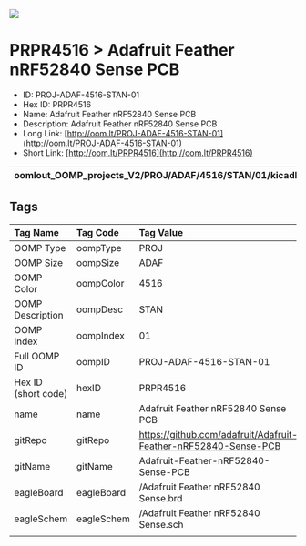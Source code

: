 


  
![][im]
# PRPR4516 > Adafruit Feather nRF52840 Sense PCB

- ID: PROJ-ADAF-4516-STAN-01
- Hex ID: PRPR4516
- Name: Adafruit Feather nRF52840 Sense PCB
- Description: Adafruit Feather nRF52840 Sense PCB
- Long Link: [http://oom.lt/PROJ-ADAF-4516-STAN-01](http://oom.lt/PROJ-ADAF-4516-STAN-01)
- Short Link: [http://oom.lt/PRPR4516](http://oom.lt/PRPR4516)
  

|oomlout_OOMP_projects_V2/PROJ/ADAF/4516/STAN/01/kicadPcb3dFront.png|oomlout_OOMP_projects_V2/PROJ/ADAF/4516/STAN/01/kicadPcb3dBack.png|oomlout_OOMP_projects_V2/PROJ/ADAF/4516/STAN/01/kicadPcb3d.png||
| :---: | :---: | :---: | :---: |

## Tags
  

|Tag Name|Tag Code|Tag Value|
| :--- | :--- | :--- |
|OOMP Type|oompType|PROJ|
|OOMP Size|oompSize|ADAF|
|OOMP Color|oompColor|4516|
|OOMP Description|oompDesc|STAN|
|OOMP Index|oompIndex|01|
|Full OOMP ID|oompID|PROJ-ADAF-4516-STAN-01|
|Hex ID (short code)|hexID|PRPR4516|
|name|name|Adafruit Feather nRF52840 Sense PCB|
|gitRepo|gitRepo|https://github.com/adafruit/Adafruit-Feather-nRF52840-Sense-PCB|
|gitName|gitName|Adafruit-Feather-nRF52840-Sense-PCB|
|eagleBoard|eagleBoard|/Adafruit Feather nRF52840 Sense.brd|
|eagleSchem|eagleSchem|/Adafruit Feather nRF52840 Sense.sch|
||||



[im]: PROJ/ADAF/4516/STAN/01/kicadPcb3d_450.png
